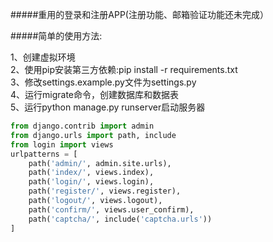 #####重用的登录和注册APP(注册功能、邮箱验证功能还未完成）  

#####简单的使用方法:  

1、创建虚拟环境   
2、使用pip安装第三方依赖:pip install -r requirements.txt  
3、修改settings.example.py文件为settings.py  
4、运行migrate命令，创建数据库和数据表  
5、运行python manage.py runserver启动服务器  

```python
from django.contrib import admin    
from django.urls import path, include   
from login import views  
urlpatterns = [  
    path('admin/', admin.site.urls),     
    path('index/', views.index),      
    path('login/', views.login),      
    path('register/', views.register),     
    path('logout/', views.logout),      
    path('confirm/', views.user_confirm),     
    path('captcha/', include('captcha.urls'))    
] 
```


